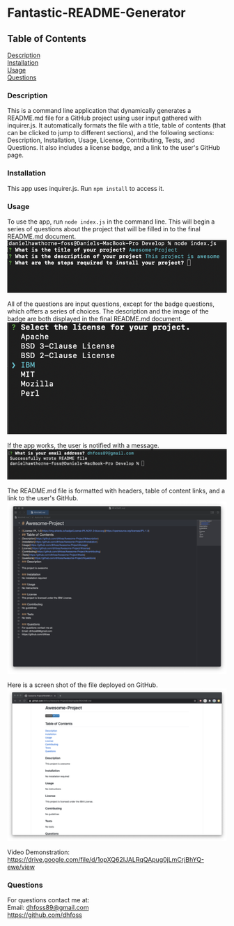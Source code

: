 # Fantastic-README-Generator

## Table of Contents
[Description](https://github.com/dhfoss/Fantastic-README-Generator/#description)  
[Installation](https://github.com/dhfoss/Fantastic-README-Generator/#installation)  
[Usage](https://github.com/dhfoss/Fantastic-README-Generator/#usage)  
[Questions](https://github.com/dhfoss/Fantastic-README-Generator/#questions)

### Description
This is a command line application that dynamically generates a README.md file for a GitHub project using user input gathered with inquirer.js. It automatically formats the file with a title, table of contents (that can be clicked to jump to different sections), and the following sections: Description, Installation, Usage, License, Contributing, Tests, and Questions.  It also includes a license badge, and a link to the user's GitHub page.

### Installation
This app uses inquirer.js.  Run `npm install` to access it.

### Usage
To use the app, run `node index.js` in the command line. This will begin a series of questions about the project that will be filled in to the final README.md document.  
![Init](/Develop/screen-shots/1-init.png?raw=true "Optional Title")

All of the questions are input questions, except for the badge questions, which offers a series of choices. The description and the image of the badge are both displayed in the final README.md document.  
![Badges](/Develop/screen-shots/2-badges.png?raw=true "Optional Title")

If the app works, the user is notified with a message.  
![Success](/Develop/screen-shots/3-success.png?raw=true "Optional Title")

The README.md file is formatted with headers, table of content links, and a link to the user's GitHub.  
![File](/Develop/screen-shots/4-mdfile.png?raw=true "Optional Title")

Here is a screen shot of the file deployed on GitHub.  
![Deployed](/Develop/screen-shots/5-deployed.png?raw=true "Optional Title")

Video Demonstration:  
https://drive.google.com/file/d/1opXQ62IJALRqQApug0jLmCrjBhYQ-ewe/view

### Questions
For questions contact me at:  
Email: dhfoss89@gmail.com  
https://github.com/dhfoss